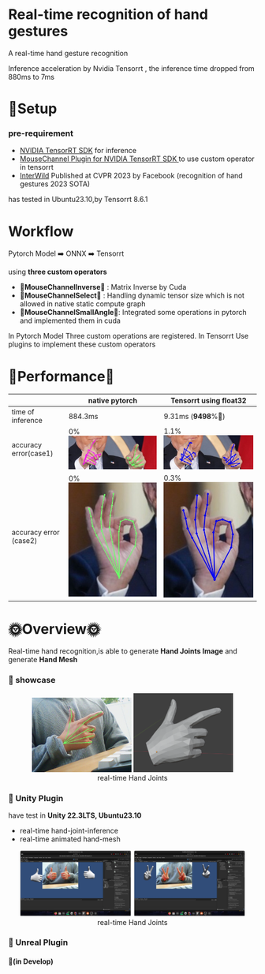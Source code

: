 # Real-time recognition of hand gestures

A real-time hand gesture recognition

Inference acceleration by Nvidia Tensorrt , the inference time dropped from 880ms to 7ms

# 🔨Setup

### pre-requirement

- [NVIDIA TensorRT SDK](https://developer.nvidia.com/tensorrt) for inference
- [MouseChannel Plugin for NVIDIA TensorRT SDK ](https://github.com/MouseChannel/TensorRT) to use custom operator in
  tensorrt
- [InterWild](https://arxiv.org/abs/2303.13652) Published at CVPR 2023 by Facebook  (recognition of hand gestures 2023
  SOTA)

has tested in Ubuntu23.10,by Tensorrt 8.6.1

# Workflow

Pytorch Model ➡️ ONNX ➡️ Tensorrt

using **three custom operators**

- 🌟**MouseChannelInverse**🌟 : Matrix Inverse by Cuda
- 🌟**MouseChannelSelect**🌟 : Handling dynamic tensor size which is not allowed in native static compute graph
- 🌟**MouseChannelSmallAngle**🌟: Integrated some operations in pytorch and implemented them in cuda

In Pytorch Model Three custom operations are registered. In Tensorrt Use plugins to implement these custom operators

# 🎏Performance🎏

|                         | native pytorch                                 | Tensorrt using float32                       | 
|-------------------------|------------------------------------------------|----------------------------------------------|
| time of inference       | 884.3ms                                        | 9.31ms    (**9498**%🚀)                      | 
| accuracy error(case1)   | 0%  ![float32](./showcase/origin_skeleton.jpg) | 1.1%  ![float32](./showcase/handfloat32.jpg) | 
| accuracy error  (case2) | 0%  ![float32](./showcase/ok_origin.jpg)       | 0.3%  ![float32](./showcase/okfloat32.jpg)   | 

# 🌞Overview🌞

Real-time hand recognition,is able to generate **Hand Joints Image** and generate **Hand Mesh**

### 🫱 showcase

<div align=center>
    <img src="showcase/showcasejoint.jpg" width="40%"> 

<img src="showcase/handmesh.png" width="40%"> 
<br>
real-time Hand Joints
 </div>

### 🫱 Unity Plugin

have test in **Unity 22.3LTS, Ubuntu23.10**

- real-time hand-joint-inference
- real-time animated hand-mesh

<div align=center>
    <img src="showcase/unityshowcase1.png" width="45%">
<img src="showcase/unityshowcase2.png" width="45%">
<br>
real-time Hand Joints
 </div>

### 🫱 Unreal Plugin
#### 🔞(in Develop)